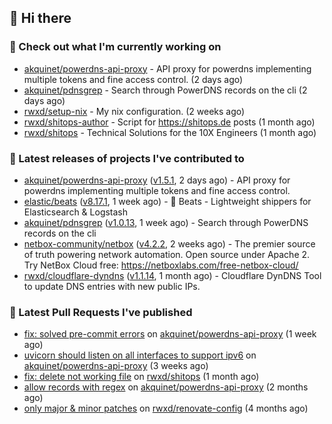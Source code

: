 ## 👋 Hi there

### 👷 Check out what I'm currently working on


- [akquinet/powerdns-api-proxy](https://github.com/akquinet/powerdns-api-proxy) - API proxy for powerdns implementing multiple tokens and fine access control. (2 days ago)
- [akquinet/pdnsgrep](https://github.com/akquinet/pdnsgrep) - Search through PowerDNS records on the cli (2 days ago)
- [rwxd/setup-nix](https://github.com/rwxd/setup-nix) - My nix configuration. (2 weeks ago)
- [rwxd/shitops-author](https://github.com/rwxd/shitops-author) - Script for https://shitops.de posts (1 month ago)
- [rwxd/shitops](https://github.com/rwxd/shitops) - Technical Solutions for the 10X Engineers (1 month ago)

### 🔭 Latest releases of projects I've contributed to


- [akquinet/powerdns-api-proxy](https://github.com/akquinet/powerdns-api-proxy) ([v1.5.1](https://github.com/akquinet/powerdns-api-proxy/releases/tag/v1.5.1), 2 days ago) - API proxy for powerdns implementing multiple tokens and fine access control.
- [elastic/beats](https://github.com/elastic/beats) ([v8.17.1](https://github.com/elastic/beats/releases/tag/v8.17.1), 1 week ago) - :tropical_fish: Beats - Lightweight shippers for Elasticsearch &amp; Logstash
- [akquinet/pdnsgrep](https://github.com/akquinet/pdnsgrep) ([v1.0.13](https://github.com/akquinet/pdnsgrep/releases/tag/v1.0.13), 1 week ago) - Search through PowerDNS records on the cli
- [netbox-community/netbox](https://github.com/netbox-community/netbox) ([v4.2.2](https://github.com/netbox-community/netbox/releases/tag/v4.2.2), 2 weeks ago) - The premier source of truth powering network automation. Open source under Apache 2. Try NetBox Cloud free: https://netboxlabs.com/free-netbox-cloud/
- [rwxd/cloudflare-dyndns](https://github.com/rwxd/cloudflare-dyndns) ([v1.1.14](https://github.com/rwxd/cloudflare-dyndns/releases/tag/v1.1.14), 1 month ago) - Cloudflare DynDNS Tool to update DNS entries with new public IPs.

### 🔨 Latest Pull Requests I've published


- [fix: solved pre-commit errors](https://github.com/akquinet/powerdns-api-proxy/pull/133) on [akquinet/powerdns-api-proxy](https://github.com/akquinet/powerdns-api-proxy) (1 week ago)
- [uvicorn should listen on all interfaces to support ipv6](https://github.com/akquinet/powerdns-api-proxy/pull/128) on [akquinet/powerdns-api-proxy](https://github.com/akquinet/powerdns-api-proxy) (3 weeks ago)
- [fix: delete not working file](https://github.com/rwxd/shitops/pull/17) on [rwxd/shitops](https://github.com/rwxd/shitops) (1 month ago)
- [allow records with regex](https://github.com/akquinet/powerdns-api-proxy/pull/126) on [akquinet/powerdns-api-proxy](https://github.com/akquinet/powerdns-api-proxy) (2 months ago)
- [only major &amp; minor patches](https://github.com/rwxd/renovate-config/pull/2) on [rwxd/renovate-config](https://github.com/rwxd/renovate-config) (4 months ago)
